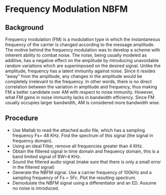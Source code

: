 # Frequency Modulation NBFM
## Background
Frequency modulation (FM) is a modulation type in which the instantaneous frequency of the carrier is changed according to the message amplitude. The motive behind the frequency modulation was to develop a scheme with inherent ability to combat noise. The noise, being usually modeled as additive, has a negative effect on the amplitude by introducing unavoidable random variations which are superimposed on the desired signal. Unlike the amplitude, frequency has a latent immunity against noise. Since it resides “away” from the amplitude, any changes in the amplitude would be completely irrelevant to the frequency. In other words, there is no direct correlation between the variation in amplitude and frequency, thus making FM a better candidate over AM with respect to noise immunity. However, what FM gains in noise immunity lacks in bandwidth efficiency. Since FM usually occupies larger bandwidth, AM is considered more bandwidth wise. 
## Procedure
- Use Matlab to read the attached audio file, which has a sampling frequency Fs= 48 KHz. Find the spectrum of this signal (the signal in frequency domain).
- Using an ideal Filter, remove all frequencies greater than 4 KHz.
- Obtain the filtered signal in time domain and frequency domain, this is a band limited signal of BW=4 KHz.
- Sound the filtered audio signal (make sure that there is only a small error in the filtered signal)
- Generate the NBFM signal. Use a carrier frequency of 100kHz and a sampling frequency of Fs = 5Fc. Plot the resulting spectrum. 
- Demodulate the NBFM signal using a differentiator and an ED. Assume no noise is introduced. 
